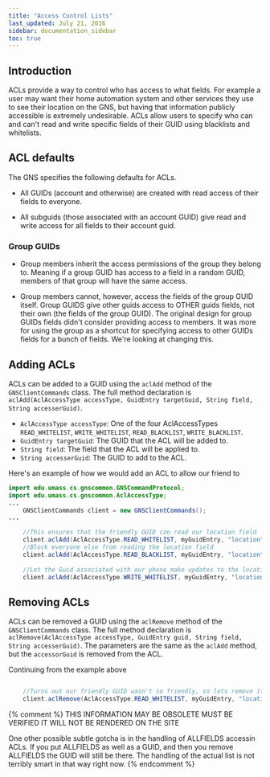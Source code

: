 ```yaml
---
title: "Access Control Lists"
last_updated: July 21, 2016
sidebar: documentation_sidebar
toc: true
---
```


## Introduction
ACLs provide a way to control who has access to what fields. For example a user may want their home automation system and other services they use to see their location on the GNS, but having that information publicly accessible is extremely undesirable. ACLs allow users to specify who can and can't read and write specific fields of their GUID using blacklists and whitelists.

## ACL defaults

The GNS specifies the following defaults for ACLs.

* All GUIDs (account and otherwise) are created with read access of their fields to everyone.

* All subguids (those associated with an account GUID) give read and write access for all fields to their account guid.

### Group GUIDs

* Group members inherit the access permissions of the group they belong to. Meaning if a group GUID has access to a field in a random GUID, members of that group will have the same access.

* Group members cannot, however, access the fields of the group GUID itself. Group GUIDS give other guids access to OTHER guids fields, not their own (the fields of the group GUID). The original design for group GUIDs fields didn't consider providing access to members. It was more for using the group as a shortcut for specifying access to other GUIDs fields for a bunch of fields. We're looking at changing this.

## Adding ACLs
ACLs can be added to a GUID using the `aclAdd` method of the `GNSClientCommands` class. The full method declaration is `aclAdd(AclAccessType accessType, GuidEntry targetGuid, String field, String accesserGuid)`.

* `AclAccessType accessType`: One of the four AclAccessTypes `READ_WHITELIST`, `WRITE_WHITELIST`, `READ_BLACKLIST`, `WRITE_BLACKLIST`.
* `GuidEntry targetGuid`: The GUID that the ACL will be added to.
* `String field`: The field that the ACL will be applied to.
* `String accesserGuid`: The GUID to add to the ACL.

Here's an example of how we would add an ACL to allow our friend to 

``` java
import edu.umass.cs.gnscommon.GNSCommandProtocol;
import edu.umass.cs.gnscommon.AclAccessType;
...
	GNSClientCommands client = new GNSClientCommands();
...

	//This ensures that the friendly GUID can read our location field
	client.aclAdd(AclAccessType.READ_WHITELIST, myGuidEntry, "location", friendlyGuidEntry.getGuid());
	//Block everyone else from reading the location field
	client.aclAdd(AclAccessType.READ_BLACKLIST, myGuidEntry, "location", GNSCommandProtocol.ALL_GUIDS);
	
	//Let the Guid associated with our phone make updates to the location field. The logical thing to do here is to have our phone as a sub-GUID and we wouldn't need to do this.
	client.aclAdd(AclAccessType.WRITE_WHITELIST, myGuidEntry, "location", myPhoneGuidEntry.getGuid());

```

## Removing ACLs

ACLs can be removed a GUID using the `aclRemove` method of the `GNSClientCommands` class. The full method declaration is `aclRemove(AclAccessType accessType, GuidEntry guid, String field, String accesserGuid)`. The parameters are the same as the `aclAdd` method, but the `accessorGuid` is removed from the ACL.

Continuing from the example above

``` java

	//Turns out our friendly GUID wasn't so friendly, so lets remove it
	client.aclRemove(AclAccessType.READ_WHITELIST, myGuidEntry, "location", friendlyGuidEntry.getGuid());
```

{% comment %}
THIS INFORMATION MAY BE OBSOLETE MUST BE VERIFIED
IT WILL NOT BE RENDERED ON THE SITE

One other possible subtle gotcha is in the handling of ALLFIELDS accessin ACLs. If you put ALLFIELDS as well as a GUID, and then you remove ALLFIELDS the GUID will still be there. The handling of the actual list is not terribly smart in that way right now. 
{% endcomment %}
